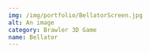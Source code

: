 ```yaml
---
img: /img/portfolio/BellatorScreen.jpg
alt: An image
category: Brawler 3D Game
name: Bellator
---
```

